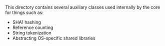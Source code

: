 This directory contains several auxiliary classes used internally by the core for things such as:

- SHA1 hashing
- Reference counting
- String tokenization
- Abstracting OS-specific shared libraries
